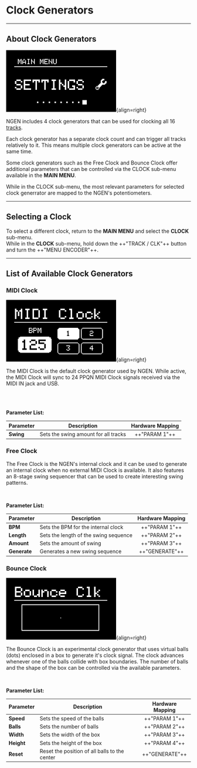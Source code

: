 # Clock Generators

---


## About Clock Generators

![NGEN Generator Sub-menu](images/NGEN_MainMenu_Clock.png){align=right}

NGEN includes 4 clock generators that can be used for clocking all 16 [tracks](track.md). 

Each clock generator has a separate clock count and can trigger all tracks relatively to it. This means multiple clock generators can be active at the same time.

Some clock generators such as the Free Clock and Bounce Clock offer additional parameters that can be controlled via the CLOCK sub-menu available in the **MAIN MENU**. 

While in the CLOCK sub-menu, the most relevant parameters for selected clock generrator are mapped to the NGEN's potentiometers.

---

## Selecting a Clock

To select a different clock, return to the **MAIN MENU** and select the **CLOCK** sub-menu.  
While in the **CLOCK** sub-menu, hold down the ++"TRACK / CLK"++  button and turn the ++"MENU ENCODER"++.

---

## List of Available Clock Generators

### MIDI Clock

![MIDI Clock Animation](images/NGEN_MIDIClock_Animation.gif){align=right}

The MIDI Clock is the default clock generator used by NGEN. While active, the MIDI Clock will sync to 24 PPQN MIDI Clock signals received via the MIDI IN jack and USB.

<br/><br/>

**Parameter List:**

| **Parameter** | **Description**                      | **Hardware Mapping** |
|---------------|--------------------------------------|:--------------------:|
| **Swing**     | Sets the swing amount for all tracks |    ++"PARAM 1"++     |

### Free Clock

The Free Clock is the NGEN's internal clock and it can be used to generate an internal clock when no external MIDI Clock is available.
It also features an 8-stage swing sequencer that can be used to create interesting swing patterns.

<br/>

**Parameter List:**

| **Parameter** | **Description**                      | **Hardware Mapping** |
|---------------|--------------------------------------|:--------------------:|
| **BPM**       | Sets the BPM for the internal clock   |    ++"PARAM 1"++     |
| **Length**    | Sets the length of the swing sequence |    ++"PARAM 2"++     |
| **Amount**    | Sets the amount of swing              |    ++"PARAM 3"++     |
| **Generate**  | Generates a new swing sequence       |    ++"GENERATE"++    |


### Bounce Clock

![](images/NGEN_BounceClock_Animation.gif){align=right}

The Bounce Clock is an experimental clock generator that uses virtual balls (dots) enclosed in a box to generate it's clock signal. The clock advances whenever one of the balls collide with box boundaries.
The number of balls and the shape of the box can be controlled via the available parameters.

<br/>

**Parameter List:**

| **Parameter** | **Description**                               | **Hardware Mapping** |
|---------------|-----------------------------------------------|:--------------------:|
| **Speed**     | Sets the speed of the balls                   |    ++"PARAM 1"++     |
| **Balls**     | Sets the number of balls                      |    ++"PARAM 2"++     |
| **Width**     | Sets the width of the box                     |    ++"PARAM 3"++     |
| **Height**    | Sets the height of the box                    |    ++"PARAM 4"++     |
| **Reset**     | Reset the position of all balls to the center |    ++"GENERATE"++    |
